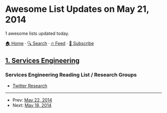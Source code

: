 # Awesome List Updates on May 21, 2014

1 awesome lists updated today.

[🏠 Home](/README.md) · [🔍 Search](https://test.trackawesomelist.com/search/) · [🔥 Feed](https://test.trackawesomelist.com/feed.xml) · [📮 Subscribe](https://trackawesomelist.us17.list-manage.com/subscribe?u=d2f0117aa829c83a63ec63c2f&id=36a103854c)



## [1. Services Engineering](/content/mmcgrana/services-engineering/README.md)

### Services Engineering Reading List / Research Groups

*   [Twitter Research](https://engineering.twitter.com/research)

---

- Prev: [May 22, 2014](/content/2014/05/22/README.md)
- Next: [May 18, 2014](/content/2014/05/18/README.md)
